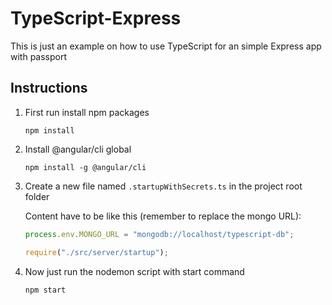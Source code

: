 # TypeScript-Express
This is just an example on how to use TypeScript for an simple Express app with passport


## Instructions
1. First run install npm packages

    `npm install`
2. Install @angular/cli global
    
    `npm install -g @angular/cli`
2. Create a new file named `.startupWithSecrets.ts` in the project root folder

    Content have to be like this (remember to replace the mongo URL):
    
    ```javascript
    process.env.MONGO_URL = "mongodb://localhost/typescript-db";
    
    require("./src/server/startup");
    ```
3. Now just run the nodemon script with start command
    
    `npm start`
